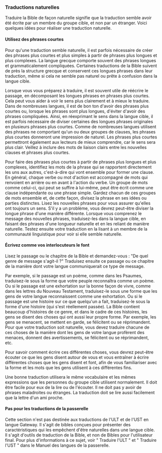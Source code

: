 ### Traductions naturelles

Traduire la Bible de façon naturelle signifie que la traduction semble avoir été écrite par un membre du groupe cible, et non par un étranger. Voici quelques idées pour réaliser une traduction naturelle.

#### Utilisez des phrases courtes

Pour qu'une traduction semble naturelle, il est parfois nécessaire de créer des phrases plus courtes et plus simples à partir de phrases plus longues et plus complexes. La langue grecque comporte souvent des phrases longues et grammaticalement compliquées. Certaines traductions de la Bible suivent de près la structure grecque et conservent ces longues phrases dans leur traduction, même si cela ne semble pas naturel ou prête à confusion dans la langue cible.

Lorsque vous vous préparez à traduire, il est souvent utile de réécrire le passage, en décomposant les longues phrases en phrases plus courtes. Cela peut vous aider à voir le sens plus clairement et à mieux le traduire. Dans de nombreuses langues, il est de bon ton d'avoir des phrases plus courtes ou, lorsque les phrases sont plus longues, d'éviter d'avoir des phrases compliquées. Ainsi, en réexprimant le sens dans la langue cible, il est parfois nécessaire de diviser certaines des longues phrases originales en plusieurs phrases plus courtes. Comme de nombreuses langues utilisent des phrases ne comportant qu'un ou deux groupes de clauses, les phrases plus courtes donneront une impression de naturel. Les phrases plus courtes permettront également aux lecteurs de mieux comprendre, car le sens sera plus clair. Veillez à inclure des mots de liaison clairs entre les nouvelles clauses et phrases plus courtes.

Pour faire des phrases plus courtes à partir de phrases plus longues et plus complexes, identifiez les mots de la phrase qui se rapportent directement les uns aux autres, c'est-à-dire qui vont ensemble pour former une clause. En général, chaque verbe ou mot d'action est accompagné de mots qui renvoient en arrière ou en avant à l'action du verbe. Un groupe de mots comme celui-ci, qui peut se suffire à lui-même, peut être écrit comme une clause indépendante ou une phrase simple. Gardez chacun de ces groupes de mots ensemble et, de cette façon, divisez la phrase en ses idées ou parties distinctes. Lisez les nouvelles phrases pour vous assurer qu'elles ont toujours un sens. S'il y a un problème, vous devrez peut-être diviser la longue phrase d'une manière différente. Lorsque vous comprenez le message des nouvelles phrases, traduisez-les dans la langue cible, en faisant des phrases d'une longueur naturelle et en les reliant de manière naturelle. Testez ensuite votre traduction en la lisant à un membre de la communauté linguistique pour voir si elle semble naturelle.

#### Écrivez comme vos interlocuteurs le font

Lisez le passage ou le chapitre de la Bible et demandez-vous : "De quel genre de message s'agit-il ?" Traduisez ensuite ce passage ou ce chapitre de la manière dont votre langue communiquerait ce type de message.

Par exemple, si le passage est un poème, comme dans les Psaumes, traduisez-le sous la forme que votre peuple reconnaîtra comme un poème. Ou si le passage est une exhortation sur la bonne façon de vivre, comme dans les lettres du Nouveau Testament, traduisez-le sous une forme que les gens de votre langue reconnaissent comme une exhortation. Ou si le passage est une histoire sur ce que quelqu'un a fait, traduisez-le sous la forme d'une histoire (qui s'est réellement passée). La Bible contient beaucoup d'histoires de ce genre, et dans le cadre de ces histoires, les gens se disent des choses qui ont aussi leur propre forme. Par exemple, les gens se menacent, se mettent en garde, se félicitent ou se réprimandent. Pour que votre traduction soit naturelle, vous devez traduire chacune de ces choses de la manière dont les gens de votre langue profèrent des menaces, donnent des avertissements, se félicitent ou se réprimandent, etc.

Pour savoir comment écrire ces différentes choses, vous devrez peut-être écouter ce que les gens disent autour de vous et vous entraîner à écrire différentes choses que les gens disent et font, afin de vous familiariser avec la forme et les mots que les gens utilisent à ces différentes fins.

Une bonne traduction utilisera le même vocabulaire et les mêmes expressions que les personnes du groupe cible utilisent normalement. Il doit être facile pour eux de la lire ou de l'écouter. Il ne doit pas y avoir de phrases maladroites ou étranges. La traduction doit se lire aussi facilement que la lettre d'un ami proche.

#### Pas pour les traductions de la passerelle

Cette section n'est pas destinée aux traductions de l'ULT et de l'UST en langue Gateway. Il s'agit de bibles conçues pour présenter des caractéristiques qui les empêchent d'être naturelles dans une langue cible. Il s'agit d'outils de traduction de la Bible, et non de Bibles pour l'utilisateur final. Pour plus d'informations à ce sujet, voir " Traduire l'ULT " et " Traduire l'UST " dans le Manuel des langues de la passerelle.
